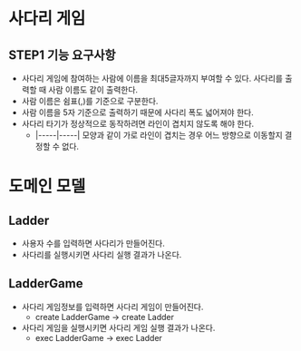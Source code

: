 # 사다리 게임
## STEP1 기능 요구사항
* 사다리 게임에 참여하는 사람에 이름을 최대5글자까지 부여할 수 있다. 사다리를 출력할 때 사람 이름도 같이 출력한다.
* 사람 이름은 쉼표(,)를 기준으로 구분한다.
* 사람 이름을 5자 기준으로 출력하기 때문에 사다리 폭도 넓어져야 한다.
* 사다리 타기가 정상적으로 동작하려면 라인이 겹치지 않도록 해야 한다.
  * |-----|-----| 모양과 같이 가로 라인이 겹치는 경우 어느 방향으로 이동할지 결정할 수 없다.

# 도메인 모델
## Ladder
* 사용자 수를 입력하면 사다리가 만들어진다.
* 사다리를 실행시키면 사다리 실행 결과가 나온다.

## LadderGame
* 사다리 게임정보를 입력하면 사다리 게임이 만들어진다.
  * create LadderGame -> create Ladder 
* 사다리 게임을 실행시키면 사다리 게임 실행 결과가 나온다.
  * exec LadderGame -> exec Ladder
